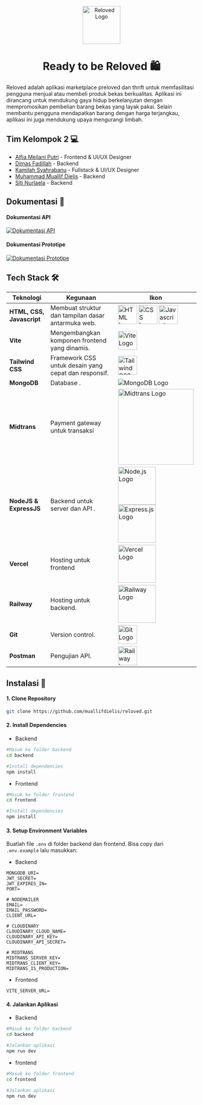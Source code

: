<p align="center"><a href="https://reloved.vercel.app/" target="_blank"><img src="https://github.com/muallifdielis/reloved/blob/main/frontend/public/logo.png" width="100" alt="Reloved Logo"></a></p>

<h1 align="center"><b>Ready to be Reloved 🛍</b></h1>

Reloved adalah aplikasi marketplace preloved dan thrift untuk memfasilitasi pengguna menjual atau membeli produk bekas berkualitas. Aplikasi ini dirancang untuk mendukung gaya hidup berkelanjutan dengan mempromosikan pembelian barang bekas yang layak pakai. Selain membantu pengguna mendapatkan barang dengan harga terjangkau, aplikasi ini juga mendukung upaya mengurangi limbah.

## Tim Kelompok 2 💻

- [Alfia Meilani Putri](https://github.com/alfiameilaniputri) - Frontend & UI/UX Designer
- [Dimas Fadillah](https://github.com/dimasfdllah) - Backend
- [Kamilah Syahrabanu](https://github.com/kamilahsyhrbn) - Fullstack & UI/UX Designer
- [Muhammad Muallif Dielis](https://github.com/muallifdielis) - Backend
- [Siti Nurlaela](https://github.com/laelasnl) - Backend

## Dokumentasi 📝

#### Dokumentasi API

[![Dokumentasi API](https://www.vectorlogo.zone/logos/getpostman/getpostman-ar21.svg)](https://documenter.getpostman.com/view/39331160/2sAY4xAMe8)

#### Dokumentasi Prototipe

[![Dokumentasi Prototipe](https://www.vectorlogo.zone/logos/figma/figma-ar21.svg)](https://www.figma.com/design/3N9X2PYUvI2qRPgnUW5eyn/ReLoved?node-id=1-19&t=gd70NSW1mA03jlke-1)

## Tech Stack 🛠

| Teknologi                 | Kegunaan                                             | Ikon                                                                                                                                                                                                                                                                                                                       |
| ------------------------- | ---------------------------------------------------- | -------------------------------------------------------------------------------------------------------------------------------------------------------------------------------------------------------------------------------------------------------------------------------------------------------------------------- |
| **HTML, CSS, Javascript** | Membuat struktur dan tampilan dasar antarmuka web.   | <img src="https://www.vectorlogo.zone/logos/w3_html5/w3_html5-icon.svg" width="50" alt="HTML Logo" /> <img src="https://www.vectorlogo.zone/logos/w3_css/w3_css-icon~old.svg" width="50" alt="CSS Logo" /> <img src="https://www.vectorlogo.zone/logos/javascript/javascript-icon.svg" width="50" alt="Javascript Logo" /> |
| **Vite**                  | Mengembangkan komponen frontend yang dinamis.        | <img src="https://www.vectorlogo.zone/logos/vitejsdev/vitejsdev-icon.svg" width="50" alt="Vite Logo" />                                                                                                                                                                                                                    |
| **Tailwind CSS**          | Framework CSS untuk desain yang cepat dan responsif. | <img src="https://www.vectorlogo.zone/logos/tailwindcss/tailwindcss-icon.svg" width="50" alt="Tailwind CSS Logo" />                                                                                                                                                                                                        |
| **MongoDB**               | Database .                                           | <img src="https://www.vectorlogo.zone/logos/mongodb/mongodb-ar21.svg" alt="MongoDB Logo" />                                                                                                                                                                                                                                |
| **Midtrans**              | Payment gateway untuk transaksi                      | <img src="https://iconape.com/wp-content/files/yh/207674/svg/207674.svg" width="200" alt="Midtrans Logo" />                                                                                                                                                                                                                |
| **NodeJS & ExpressJS**    | Backend untuk server dan API .                       | <img src="https://www.vectorlogo.zone/logos/nodejs/nodejs-horizontal.svg" width="100" alt="Node.js Logo" /> <img src="https://www.vectorlogo.zone/logos/expressjs/expressjs-ar21.svg" width="100" alt="Express.js Logo" />                                                                                                 |
| **Vercel**                | Hosting untuk frontend                               | <img src="https://www.vectorlogo.zone/logos/vercel/vercel-ar21.svg" width="100" alt="Vercel Logo" />                                                                                                                                                                                                                       |
| **Railway**               | Hosting untuk backend.                               | <img src="https://encrypted-tbn0.gstatic.com/images?q=tbn:ANd9GcSz3HvVa5UCZAucCoKnA0owixY0dqaoYwdOxA&s" width="100" alt="Railway Logo" />                                                                                                                                                                                  |
| **Git**                   | Version control.                                     | <img src="https://www.vectorlogo.zone/logos/git-scm/git-scm-icon.svg" width="50" alt="Git Logo" />                                                                                                                                                                                                                         |
| **Postman**               | Pengujian API.                                       | <img src="https://www.vectorlogo.zone/logos/getpostman/getpostman-icon.svg" width="50" alt="Railway Logo" />                                                                                                                                                                                                               |

## Instalasi 🔧

#### 1. Clone Repository

```bash
git clone https://github.com/muallifdielis/reloved.git
```

#### 2. Install Dependencies

- Backend

```bash
#Masuk ke folder backend
cd backend

#Install dependencies
npm install
```

- Frontend

```bash
#Masuk ke folder frontend
cd frontend

#Install dependencies
npm install
```

#### 3. Setup Environment Variables

Buatlah file `.env` di folder backend dan frontend. Bisa copy dari `.env.example` lalu masukkan:

- Backend

```env
MONGODB_URI=
JWT_SECRET=
JWT_EXPIRES_IN=
PORT=

# NODEMAILER
EMAIL=
EMAIL_PASSWORD=
CLIENT_URL=

# CLOUDINARY
CLOUDINARY_CLOUD_NAME=
CLOUDINARY_API_KEY=
CLOUDINARY_API_SECRET=

# MIDTRANS
MIDTRANS_SERVER_KEY=
MIDTRANS_CLIENT_KEY=
MIDTRANS_IS_PRODUCTION=
```

- Frontend

```env
VITE_SERVER_URL=
```

#### 4. Jalankan Aplikasi

- Backend

```bash
#Masuk ke folder backend
cd backend

#Jalankan aplikasi
npm run dev
```

- frontend

```bash
#Masuk ke folder frontend
cd frontend

#Jalankan aplikasi
npm run dev
```
